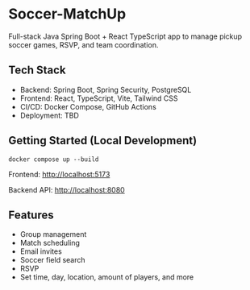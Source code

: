# Soccer-MatchUp

Full-stack Java Spring Boot + React TypeScript app to manage pickup soccer games, RSVP, and team coordination.

## Tech Stack

- Backend: Spring Boot, Spring Security, PostgreSQL
- Frontend: React, TypeScript, Vite, Tailwind CSS
- CI/CD: Docker Compose, GitHub Actions
- Deployment: TBD

## Getting Started (Local Development)

```
docker compose up --build
```

Frontend: [http://localhost:5173](http://localhost:5173 "Frontend localhost")

Backend API: [http://localhost:8080](http://localhost:8080 "Backend API localhost")

## Features

- Group management
- Match scheduling
- Email invites
- Soccer field search
- RSVP
- Set time, day, location, amount of players, and more
